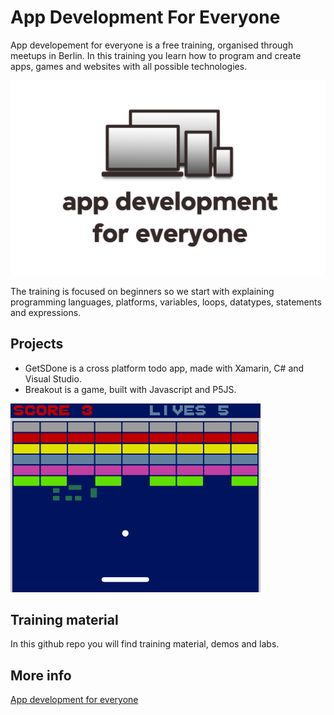 # App Development For Everyone

App developement for everyone is a free training, organised through meetups in Berlin. In this training you learn how to program and create apps, games and websites with all possible technologies.

![appdev](https://github.com/madeinouweland/appdevelopmentforeveryone/blob/master/logo.png)

The training is focused on beginners so we start with explaining programming languages, platforms, variables, loops, datatypes, statements and expressions.

## Projects

- GetSDone is a cross platform todo app, made with Xamarin, C# and Visual Studio.
- Breakout is a game, built with Javascript and P5JS.

<img src="https://github.com/madeinouweland/appdevelopmentforeveryone/blob/master/breakout.gif" width="400" >

## Training material

In this github repo you will find training material, demos and labs.

## More info

[App development for everyone](http://loekvandenouweland.com/appdevelopmentforeveryone.html)
